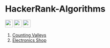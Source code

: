 # HackerRank-Algorithms

<a href="mailto:mithula.cbw@gmail.com"><img src="https://img.shields.io/badge/Gmail-D14836?style=for-the-badge&logo=gmail&logoColor=white" height=25></a>
<a href="https://www.linkedin.com/in/mithula-chanthuka/"><img src="https://img.shields.io/badge/linkedin-%230077B5.svg?&style=for-the-badge&logo=linkedin&logoColor=white" height=25></a>
<a href="https://www.hackerrank.com/profile/mithula_cbw"><img src="https://img.shields.io/badge/HackerRank-%2315BE56?style=for-the-badge&logo=hackerrank&logoColor=white" height=25></a>

01. [Counting Valleys](https://www.hackerrank.com/challenges/counting-valleys/)
02. [Electronics Shop](https://www.hackerrank.com/challenges/electronics-shop/)